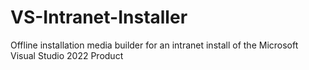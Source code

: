 # VS-Intranet-Installer
Offline installation media builder for an intranet install of the Microsoft Visual Studio 2022 Product
